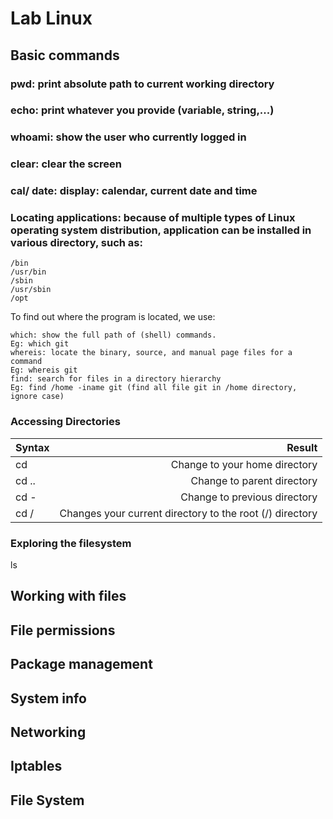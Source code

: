 # Lab Linux
## Basic commands
### **pwd:** print absolute path to current working directory 
### **echo:** print whatever you provide (variable, string,...)
### **whoami:** show the user who currently logged in
### **clear:** clear the screen
### **cal/ date:** display: calendar, current date and time
### **Locating applications:** because of multiple types of Linux operating system distribution, application can be installed in various directory, such as: 
    /bin
    /usr/bin
    /sbin
    /usr/sbin
    /opt
To find out where the program is located, we use:  

    which: show the full path of (shell) commands.
    Eg: which git
    whereis: locate the binary, source, and manual page files for a command 
    Eg: whereis git
    find: search for files in a directory hierarchy
    Eg: find /home -iname git (find all file git in /home directory, ignore case) 
### **Accessing Directories**
| Syntax      | Result                              |
| :---------- | ----------:                         |
| cd          | Change to your home directory       |
| cd ..       | Change to parent directory          |
| cd -        | Change to previous directory        |
| cd /        | Changes your current directory to the root (/) directory        |
### Exploring the filesystem
ls
## Working with files
## File permissions
## Package management
## System info
## Networking
## Iptables
## File System